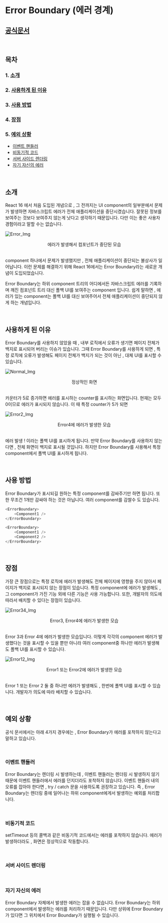 # **Error Boundary (에러 경계)**

## [공식문서](https://ko.reactjs.org/docs/error-boundaries.html)

</br>

## **목차**

### 1. [소개](#소개)
### 2. [사용하게 된 이유](#사용하게-된-이유)
### 3. [사용 방법](#사용-방법)
### 4. [장점](#장점)
### 5. [예외 상황](#예외-상황)
* [이벤트 핸들러](#이벤트-핸들러)
* [비동기적 코드](#비동기적-코드)
* [서버 사이드 렌더링](#서버-사이드-렌더링)
* [자기 자신의 에러](#자기-자신의-에러)
</br>

## **소개**
React 16 에서 처음 도입된 개념으로 , 그 전까지는 UI component의 일부분에서 문제가 발생하면 자바스크립트 에러가 전체 애플리케이션을 중단시켰습니다. 잘못된 정보를 보여주는 것보다 보여주지 않는게 낫다고 생각하기 때문입니다. 다만 이는 좋은 사용자 경험이라고 말할 수는 없습니다.

![Error_Img](/src/img/Error1.png)
<center>에러가 발생해서 컴포넌트가 중단된 모습</center>  

</br>

component 하나에서 문제가 발생했지만 , 전체 애플리케이션이 중단되는 불상사가 일어납니다. 이런 문제를 해결하기 위해 React 16에서는 Error Boundary라는 새로운 개념이 도입되었습니다.

Error Boundary는 하위 component 트리의 어디에서든 자바스크립트 에러를 기록하며 깨진 컴포넌트 트리 대신 폴백 UI를 보여주는 component 입니다. 쉽게 말하면 , 에러가 있는 component는 폴백 UI를 대신 보여주어서 전체 애플리케이션이 중단되지 않게 하는 개념입니다.

</br>

## **사용하게 된 이유**
Error Boundary를 사용하지 않았을 때 , 내부 로직에서 오류가 생기면 페이지 전체가 백지로 표시되어 버리는 이슈가 있습니다. 그때 Error Boundary를 사용하게 되면 , 특정 로직에 오류가 발생해도 페이지 전체가 백지가 되는 것이 아닌 , 대체 UI를 표시할 수 있습니다.

![Normal_Img](/src/img/normal1.png)
<center>정상적인 화면</center>

</br>

카운터가 5로 증가하면 에러를 표시하는 counter를 표시하는 화면입니다. 현재는 모두 0이므로 에러가 표시되지 않습니다. 이 때 특정 counter가 5가 되면

![Error2_Img](/src/img/Error2.png)
<center>Error4에 에러가 발생한 모습</center>

</br>

에러 발생 ! 이라는 폴백 UI를 표시하게 됩니다. 만약 Error Boundary를 사용하지 않는다면 , 전체 화면이 백지로 표시될 것입니다. 하지만 Error Boundary를 사용해서 특정 component에서 폴백 UI를 표시하게 됩니다.

</br>

## **사용 방법**
Error Boundary가 표시되길 원하는 특정 component를 감싸주기만 하면 됩니다. 또한 무조건 1개만 감싸야 하는 것은 아닙니다. 여러 component를 감쌀수 도 있습니다.

```js
<ErrorBoundary>
    <Component1 />
</ErrorBoundary>
```
```js
<ErrorBoundary>
    <Component1 />
    <Component2 />
</ErrorBoundary>
```
</br>

## **장점**
가장 큰 장점으로는 특정 로직에 에러가 발생해도 전체 페이지에 영향을 주지 않아서 페이지가 백지로 표시되지 않는 장점이 있습니다. 특정 component에 에러가 발생해도 , 그 component가 가진 기능 외에 다른 기능은 사용 가능합니다. 또한, 개발자의 의도에 따라서 배치할 수 있다는 장점이 있습니다.

![Error34_Img](/src/img/Error34.png)
<center>Error3, Error4에 에러가 발생한 모습</center>

</br>

Error 3과 Error 4에 에러가 발생한 모습입니다. 이렇게 각각의 component 에러가 발생했다는 것을 표시할 수 있을 뿐만 아니라 여러 component중 하나만 에러가 발생해도 폴백 UI를 표시할 수 있습니다.

![Error12_Img](/src/img/Error12.png)
<center>Error1 또는 Error2에 에러가 발생한 모습</center>

</br>

Error 1 또는 Error 2 둘 중 하나만 에러가 발생해도 , 한번에 폴백 UI를 표시할 수 있습니다. 개발자가 의도에 따라 배치할 수 있습니다.


</br>

## **예외 상황**
공식 문서에서는 아래 4가지 경우에는 , Error Boundary가 에러를 포착하지 않는다고 말하고 있습니다.

</br>

### **이벤트 핸들러**
Error Boundary는 렌더링 시 발생하는데 , 이벤트 핸들러는 렌더링 시 발생하지 않기 때문에 이벤트 핸들러에서 에러를 던지더라도 포착하지 않습니다. 이벤트 핸들러 내의 오류를 잡아야 한다면 , try / catch 문을 사용하도록 권장하고 있습니다. 즉 , Error Boundary는 렌더링 중에 일어나는 하위 component에게서 발생하는 예외를 처리합니다.

</br>

### **비동기적 코드**
setTimeout 등의 콜백과 같은 비동기적 코드에서는 에러를 포착하지 않습니다. 에러가 발생하더라도 , 화면은 정상적으로 작동합니다.

</br>


### **서버 사이드 렌더링**

</br>


### **자기 자신의 에러**
Error Boundary 자체에서 발생한 에러는 잡을 수 없습니다. Error Boundary는 하위 component에서 발생하는 에러를 처리하기 때문입니다. 다만 상위에 Error Boundary가 있다면 그 위치에서 Error Boundary가 실행될 수 있습니다.
</br>



